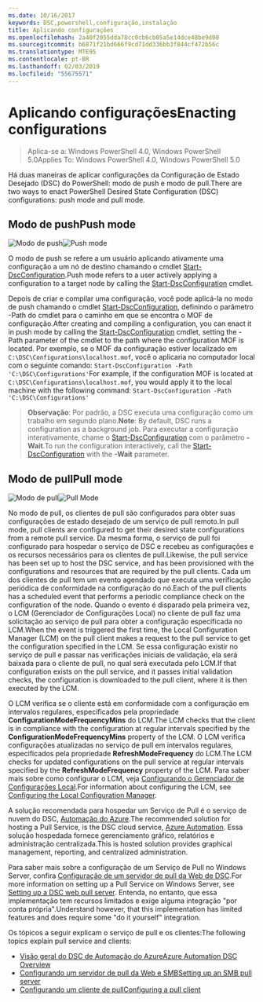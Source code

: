 ```yaml
---
ms.date: 10/16/2017
keywords: DSC,powershell,configuração,instalação
title: Aplicando configurações
ms.openlocfilehash: 2a40f2055dda78cc0cb6cb05a5e14dce48be9d00
ms.sourcegitcommit: b6871f21bd666f9cd71dd336bb3f844cf472b56c
ms.translationtype: MTE95
ms.contentlocale: pt-BR
ms.lasthandoff: 02/03/2019
ms.locfileid: "55675571"
---
```

# <a name="enacting-configurations"></a><span data-ttu-id="77b4e-103">Aplicando configurações</span><span class="sxs-lookup"><span data-stu-id="77b4e-103">Enacting configurations</span></span>

><span data-ttu-id="77b4e-104">Aplica-se a: Windows PowerShell 4.0, Windows PowerShell 5.0</span><span class="sxs-lookup"><span data-stu-id="77b4e-104">Applies To: Windows PowerShell 4.0, Windows PowerShell 5.0</span></span>

<span data-ttu-id="77b4e-105">Há duas maneiras de aplicar configurações da Configuração de Estado Desejado (DSC) do PowerShell: modo de push e modo de pull.</span><span class="sxs-lookup"><span data-stu-id="77b4e-105">There are two ways to enact PowerShell Desired State Configuration (DSC) configurations: push mode and pull mode.</span></span>

## <a name="push-mode"></a><span data-ttu-id="77b4e-106">Modo de push</span><span class="sxs-lookup"><span data-stu-id="77b4e-106">Push mode</span></span>

<span data-ttu-id="77b4e-107">![Modo de push](../images/pushModel.png "Como funciona o modo de push")</span><span class="sxs-lookup"><span data-stu-id="77b4e-107">![Push mode](../images/pushModel.png "How push mode works")</span></span>

<span data-ttu-id="77b4e-108">O modo de push se refere a um usuário aplicando ativamente uma configuração a um nó de destino chamando o cmdlet [Start-DscConfiguration](/powershell/module/psdesiredstateconfiguration/start-dscconfiguration).</span><span class="sxs-lookup"><span data-stu-id="77b4e-108">Push mode refers to a user actively applying a configuration to a target node by calling the [Start-DscConfiguration](/powershell/module/psdesiredstateconfiguration/start-dscconfiguration) cmdlet.</span></span>

<span data-ttu-id="77b4e-109">Depois de criar e compilar uma configuração, você pode aplicá-la no modo de push chamando o cmdlet [Start-DscConfiguration](/powershell/module/psdesiredstateconfiguration/start-dscconfiguration), definindo o parâmetro -Path do cmdlet para o caminho em que se encontra o MOF de configuração.</span><span class="sxs-lookup"><span data-stu-id="77b4e-109">After creating and compiling a configuration, you can enact it in push mode by calling the [Start-DscConfiguration](/powershell/module/psdesiredstateconfiguration/start-dscconfiguration) cmdlet, setting the -Path parameter of the cmdlet to the path where the configuration MOF is located.</span></span>
<span data-ttu-id="77b4e-110">Por exemplo, se o MOF da configuração estiver localizado em `C:\DSC\Configurations\localhost.mof`, você o aplicaria no computador local com o seguinte comando: `Start-DscConfiguration -Path 'C:\DSC\Configurations'`</span><span class="sxs-lookup"><span data-stu-id="77b4e-110">For example, if the configuration MOF is located at `C:\DSC\Configurations\localhost.mof`, you would apply it to the local machine with the following command: `Start-DscConfiguration -Path 'C:\DSC\Configurations'`</span></span>

> <span data-ttu-id="77b4e-111">__Observação__: Por padrão, a DSC executa uma configuração como um trabalho em segundo plano.</span><span class="sxs-lookup"><span data-stu-id="77b4e-111">__Note__: By default, DSC runs a configuration as a background job.</span></span> <span data-ttu-id="77b4e-112">Para executar a configuração interativamente, chame o [Start-DscConfiguration](/powershell/module/psdesiredstateconfiguration/start-dscconfiguration) com o parâmetro __-Wait__.</span><span class="sxs-lookup"><span data-stu-id="77b4e-112">To run the configuration interactively, call the [Start-DscConfiguration](/powershell/module/psdesiredstateconfiguration/start-dscconfiguration) with the __-Wait__ parameter.</span></span>

## <a name="pull-mode"></a><span data-ttu-id="77b4e-113">Modo de pull</span><span class="sxs-lookup"><span data-stu-id="77b4e-113">Pull mode</span></span>

<span data-ttu-id="77b4e-114">![Modo de pull](../images/pullModel.png "Como funciona o modo de pull")</span><span class="sxs-lookup"><span data-stu-id="77b4e-114">![Pull Mode](../images/pullModel.png "How pull mode works")</span></span>

<span data-ttu-id="77b4e-115">No modo de pull, os clientes de pull são configurados para obter suas configurações de estado desejado de um serviço de pull remoto.</span><span class="sxs-lookup"><span data-stu-id="77b4e-115">In pull mode, pull clients are configured to get their desired state configurations from a remote pull service.</span></span>
<span data-ttu-id="77b4e-116">Da mesma forma, o serviço de pull foi configurado para hospedar o serviço de DSC e recebeu as configurações e os recursos necessários para os clientes de pull.</span><span class="sxs-lookup"><span data-stu-id="77b4e-116">Likewise, the pull service has been set up to host the DSC service, and has been provisioned with the configurations and resources that are required by the pull clients.</span></span>
<span data-ttu-id="77b4e-117">Cada um dos clientes de pull tem um evento agendado que executa uma verificação periódica de conformidade na configuração do nó.</span><span class="sxs-lookup"><span data-stu-id="77b4e-117">Each of the pull clients has a scheduled event that performs a periodic compliance check on the configuration of the node.</span></span>
<span data-ttu-id="77b4e-118">Quando o evento é disparado pela primeira vez, o LCM (Gerenciador de Configurações Local) no cliente de pull faz uma solicitação ao serviço de pull para obter a configuração especificada no LCM.</span><span class="sxs-lookup"><span data-stu-id="77b4e-118">When the event is triggered the first time, the Local Configuration Manager (LCM) on the pull client makes a request to the pull service to get the configuration specified in the LCM.</span></span>
<span data-ttu-id="77b4e-119">Se essa configuração existir no serviço de pull e passar nas verificações iniciais de validação, ela será baixada para o cliente de pull, no qual será executada pelo LCM.</span><span class="sxs-lookup"><span data-stu-id="77b4e-119">If that configuration exists on the pull service, and it passes initial validation checks, the configuration is downloaded to the pull client, where it is then executed by the LCM.</span></span>

<span data-ttu-id="77b4e-120">O LCM verifica se o cliente está em conformidade com a configuração em intervalos regulares, especificados pela propriedade **ConfigurationModeFrequencyMins** do LCM.</span><span class="sxs-lookup"><span data-stu-id="77b4e-120">The LCM checks that the client is in compliance with the configuration at regular intervals specified by the **ConfigurationModeFrequencyMins** property of the LCM.</span></span>
<span data-ttu-id="77b4e-121">O LCM verifica configurações atualizadas no serviço de pull em intervalos regulares, especificados pela propriedade **RefreshModeFrequency** do LCM.</span><span class="sxs-lookup"><span data-stu-id="77b4e-121">The LCM checks for updated configurations on the pull service at regular intervals specified by the **RefreshModeFrequency** property of the LCM.</span></span>
<span data-ttu-id="77b4e-122">Para saber mais sobre como configurar o LCM, veja [Configurando o Gerenciador de Configurações Local](../managing-nodes/metaConfig.md).</span><span class="sxs-lookup"><span data-stu-id="77b4e-122">For information about configuring the LCM, see [Configuring the Local Configuration Manager](../managing-nodes/metaConfig.md).</span></span>

<span data-ttu-id="77b4e-123">A solução recomendada para hospedar um Serviço de Pull é o serviço de nuvem do DSC, [Automação do Azure](https://azure.microsoft.com/services/automation/).</span><span class="sxs-lookup"><span data-stu-id="77b4e-123">The recommended solution for hosting a Pull Service, is the DSC cloud service, [Azure Automation](https://azure.microsoft.com/services/automation/).</span></span>
<span data-ttu-id="77b4e-124">Essa solução hospedada fornece gerenciamento gráfico, relatórios e administração centralizada.</span><span class="sxs-lookup"><span data-stu-id="77b4e-124">This is hosted solution provides graphical management, reporting, and centralized administration.</span></span>

<span data-ttu-id="77b4e-125">Para saber mais sobre a configuração de um Serviço de Pull no Windows Server, confira [Configuração de um servidor de pull da Web de DSC](pullServer.md).</span><span class="sxs-lookup"><span data-stu-id="77b4e-125">For more information on setting up a Pull Service on Windows Server, see [Setting up a DSC web pull server](pullServer.md).</span></span>
<span data-ttu-id="77b4e-126">Entenda, no entanto, que essa implementação tem recursos limitados e exige alguma integração "por conta própria".</span><span class="sxs-lookup"><span data-stu-id="77b4e-126">Understand however, that this implementation has limited features and does require some "do it yourself" integration.</span></span>

<span data-ttu-id="77b4e-127">Os tópicos a seguir explicam o serviço de pull e os clientes:</span><span class="sxs-lookup"><span data-stu-id="77b4e-127">The following topics explain pull service and clients:</span></span>

- [<span data-ttu-id="77b4e-128">Visão geral do DSC de Automação do Azure</span><span class="sxs-lookup"><span data-stu-id="77b4e-128">Azure Automation DSC Overview</span></span>](https://docs.microsoft.com/azure/automation/automation-dsc-overview)
- [<span data-ttu-id="77b4e-129">Configurando um servidor de pull da Web e SMB</span><span class="sxs-lookup"><span data-stu-id="77b4e-129">Setting up an SMB pull server</span></span>](pullServerSMB.md)
- [<span data-ttu-id="77b4e-130">Configurando um cliente de pull</span><span class="sxs-lookup"><span data-stu-id="77b4e-130">Configuring a pull client</span></span>](pullClientConfigID.md)
